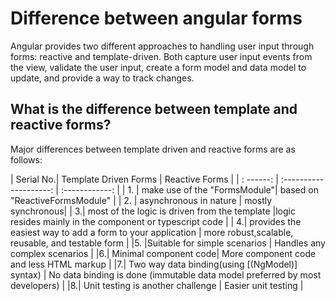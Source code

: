 # Difference between angular forms

Angular provides two different approaches to handling user input through forms: reactive and template-driven. Both capture user input events from the view, validate the user input, create a form model and data model to update, and provide a way to track changes. 

## What is the difference between template and reactive forms?

Major differences between template driven and reactive forms are as follows:

| Serial No.| Template Driven Forms  | Reactive Forms |
| : ------: | :--------------------: | :------------: |
| 1. | make use of the "FormsModule"| based on "ReactiveFormsModule" |
| 2. | asynchronous in nature |  mostly synchronous|
| 3.| most of the logic is driven from the template |logic resides mainly in the component or typescript code |
| 4.| provides the easiest way to add a form to your application | more robust,scalable, reusable, and testable form |
|5. |Suitable for simple scenarios | Handles any complex scenarios |
|6.| Minimal component code| More component code and less HTML markup |
|7.| Two way data binding(using [(NgModel)] syntax) | No data binding is done (immutable data model preferred by most developers) |
|8.| Unit testing is another challenge | Easier unit testing |


